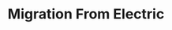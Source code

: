 ---
redirect: "/docs/migration-from-electric/first-considerations/index.html"
title: "Migration From Electric"
mainPage: false
alwaysActive: true
order: 1
---